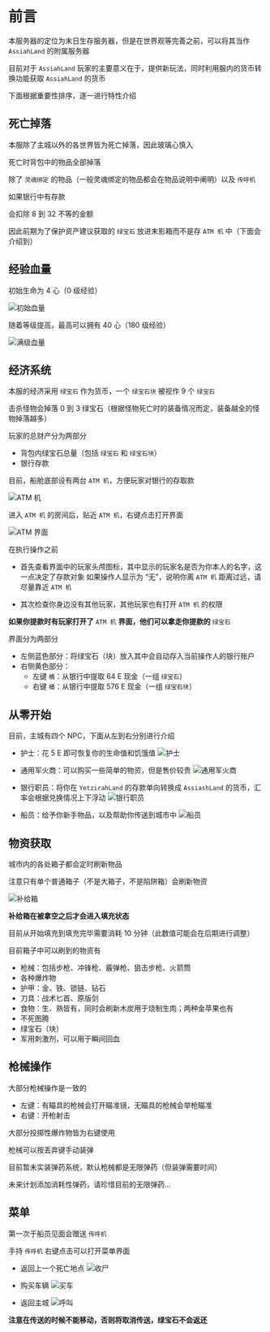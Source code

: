 # 前言

本服务器的定位为末日生存服务器，但是在世界观等完善之前，可以将其当作 `AssiahLand` 的附属服务器

目前对于 `AssiahLand` 玩家的主要意义在于，提供新玩法，同时利用服内的货币转换功能获取 `AssiahLand` 的货币

下面根据重要性排序，逐一进行特性介绍

## 死亡掉落

本服除了主城以外的各世界皆为死亡掉落，因此玻璃心慎入

死亡时背包中的物品全部掉落

除了 `灵魂绑定` 的物品（一般灵魂绑定的物品都会在物品说明中阐明）以及 `传呼机`

如果银行中有存款

会扣除 8 到 32 不等的金额

因此前期为了保护资产建议获取的 `绿宝石` 放进末影箱而不是存 `ATM 机` 中（下面会介绍到）

## 经验血量

初始生命为 4 心（0 级经验）

![初始血量](assets/level_0.png)

随着等级提高，最高可以拥有 40 心（180 级经验）

![满级血量](assets/level_180.png)

## 经济系统

本服的经济采用 `绿宝石` 作为货币，一个 `绿宝石块` 被视作 9 个 `绿宝石`

击杀怪物会掉落 0 到 3 绿宝石（根据怪物死亡时的装备情况而定，装备越全的怪物掉落越多）

玩家的总财产分为两部分

- 背包内绿宝石总量（包括 `绿宝石` 和 `绿宝石块`）
- 银行存款

目前，船舱底部设有两台 `ATM 机`，方便玩家对银行的存取款

![ATM 机](assets/atm_outside.png)

进入 `ATM 机` 的房间后，贴近 `ATM 机`，右键点击打开界面

![ATM 界面](assets/atm_gui.png)

在执行操作之前

- 首先查看界面中的玩家头颅图标，其中显示的玩家名是否为你本人的名字，这一点决定了存款对象
  如果操作人显示为 “无”，说明你离 `ATM 机` 距离过远，请尽量靠近 `ATM 机`

- 其次检查你身边没有其他玩家，其他玩家也有打开 `ATM 机` 的权限

**如果你提款时有玩家打开了** `ATM 机` **界面，他们可以拿走你提款的** `绿宝石`

界面分为两部分

- 左侧蓝色部分：将绿宝石（块）放入其中会自动存入当前操作人的银行账户
- 右侧黄色部分：
  - 左键 `桶`：从银行中提取 64 E 现金（一组 `绿宝石`）
  - 右键 `桶`：从银行中提取 576 E 现金（一组 `绿宝石块`）

## 从零开始

目前，主城有四个 NPC，下面从左到右分别进行介绍

- 护士：花 5 E 即可恢复你的生命值和饥饿值
    ![护士](assets/npc_nurse.png)

- 通用军火商：可以购买一些简单的物资，但是售价较贵
    ![通用军火商](assets/npc_weapon_seller.png)

- 银行职员：将你在 `YetzirahLand` 的存款单向转换成 `AssiashLand` 的货币，汇率会根据兑换情况上下浮动
    ![银行职员](assets/npc_banker.png)

- 船员：给予你新手物品，以及帮助你传送到城市中
    ![船员](assets/npc_sailor.png)

## 物资获取

城市内的各处箱子都会定时刷新物品

注意只有单个普通箱子（不是大箱子，不是陷阱箱）会刷新物资

![补给箱](assets/supply_chest.png)

**补给箱在被拿空之后才会进入填充状态**

目前从开始填充到填充完毕需要消耗 10 分钟（此数值可能会在后期进行调整）

目前箱子中可以刷到的物资有

- 枪械：包括步枪、冲锋枪、霰弹枪、狙击步枪、火箭筒
- 各种爆炸物
- 护甲：金、铁、锁链、钻石
- 刀具：战术匕首、原版剑
- 食物：生、熟皆有，同时会刷新木炭用于烧制生肉；两种金苹果也有
- 不死图腾
- 绿宝石（块）
- 军用刺激剂，可以用于瞬间回血

## 枪械操作

大部分枪械操作是一致的

- 左键：有瞄具的枪械会打开瞄准镜，无瞄具的枪械会举枪瞄准
- 右键：开枪射击

大部分投掷性爆炸物皆为右键使用

枪械可以按丢弃键手动装弹

目前暂未实装弹药系统，默认枪械都是无限弹药（但装弹需要时间）

未来计划添加消耗性弹药，请珍惜目前的无限弹药...

## 菜单

第一次于船员见面会赠送 `传呼机`

手持 `传呼机` 右键点击可以打开菜单界面

- 返回上一个死亡地点
    ![收尸](assets/menu_back.png)

- 购买车辆
    ![买车](assets/menu_car.png)

- 返回主城
    ![呼叫](assets/menu_spawn.png)

**注意在传送的时候不能移动，否则将取消传送，绿宝石不会返还**
